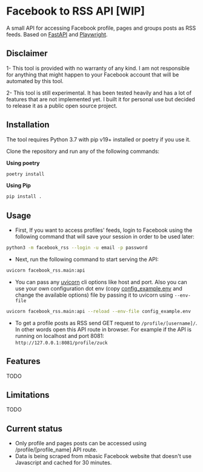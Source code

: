 # Facebook to RSS API [WIP]

A small API for accessing Facebook profile, pages and groups posts as RSS feeds. Based on [FastAPI](https://github.com/tiangolo/fastapi) and [Playwright](https://github.com/microsoft/playwright-python).

## Disclaimer

1- This tool is provided with no warranty of any kind. I am not responsible for anything that might happen to your
Facebook account that will be automated by this tool.

2- This tool is still experimental. It has been tested heavily and has a lot of features that are not implemented yet. I
built it for personal use but decided to release it as a public open source project.

## Installation

The tool requires Python 3.7 with pip v19+ installed or poetry if you use it.

Clone the repository and run any of the following commands:

**Using poetry**

```bash
poetry install
```

**Using Pip**

```bash
pip install .
```

## Usage

- First, If you want to access profiles' feeds, login to Facebook using the following command that will save your session in order to be used later:

```bash
python3 -m facebook_rss --login -u email -p password
```

- Next, run the following command to start serving the API:

```bash
uvicorn facebook_rss.main:api
```

- You can pass any [uvicorn](http://www.uvicorn.org/#command-line-options) cli options like host and port. Also you can use your own configuration dot env (copy [config_example.env](https://github.com/yshalsager/facebook2rss/blob/master/config_example.env) and change the available options) file by passing it to uvicorn using `--env-file`

```bash
uvicorn facebook_rss.main:api --reload --env-file config_example.env
```

- To get a profile posts as RSS send GET request to `/profile/[username]/`. In other words open this API route in browser.
For example if the API is running on localhost and port 8081: `http://127.0.0.1:8081/profile/zuck`

## Features

TODO

## Limitations

TODO

## Current status

- Only profile and pages posts can be accessed using /profile/[profile_name] API route.
- Data is being scraped from mbasic Facebook website that doesn't use Javascript and cached for 30 minutes.
